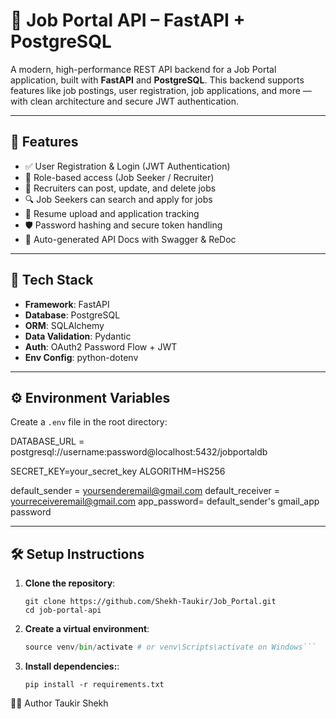 # 💼 Job Portal API – FastAPI + PostgreSQL

A modern, high-performance REST API backend for a Job Portal application, built with **FastAPI** and **PostgreSQL**. This backend supports features like job postings, user registration, job applications, and more — with clean architecture and secure JWT authentication.

---

## 🚀 Features

- ✅ User Registration & Login (JWT Authentication)
- 👤 Role-based access (Job Seeker / Recruiter)
- 📢 Recruiters can post, update, and delete jobs
- 🔍 Job Seekers can search and apply for jobs
- 📄 Resume upload and application tracking
- 🛡️ Password hashing and secure token handling
- 🧪 Auto-generated API Docs with Swagger & ReDoc

---

## 🧰 Tech Stack

- **Framework**: FastAPI
- **Database**: PostgreSQL
- **ORM**: SQLAlchemy
- **Data Validation**: Pydantic
- **Auth**: OAuth2 Password Flow + JWT
- **Env Config**: python-dotenv

---

## ⚙️ Environment Variables

Create a `.env` file in the root directory:

DATABASE_URL = postgresql://username:password@localhost:5432/jobportaldb

SECRET_KEY=your_secret_key
ALGORITHM=HS256

default_sender = <yoursenderemail@gmail.com>
default_receiver = <yourreceiveremail@gmail.com>
app_password= default_sender's gmail_app password

---

## 🛠️ Setup Instructions

1. **Clone the repository**:

   ```
   git clone https://github.com/Shekh-Taukir/Job_Portal.git
   cd job-portal-api
   ```

2. **Create a virtual environment**:

   ````python -m venv venv
   source venv/bin/activate # or venv\Scripts\activate on Windows```
   ````

3. **Install dependencies:**:

   `pip install -r requirements.txt`

🧑‍💻 Author
Taukir Shekh
